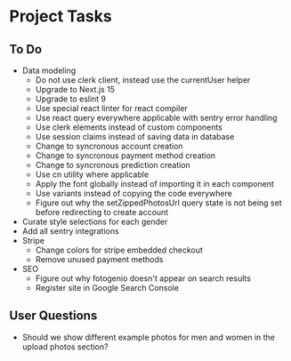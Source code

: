# Project Tasks

## To Do

- Data modeling
  - Do not use clerk client, instead use the currentUser helper
  - Upgrade to Next.js 15
  - Upgrade to eslint 9
  - Use special react linter for react compiler
  - Use react query everywhere applicable with sentry error handling
  - Use clerk elements instead of custom components
  - Use session claims instead of saving data in database
  - Change to syncronous account creation
  - Change to syncronous payment method creation
  - Change to syncronous prediction creation
  - Use cn utility where applicable
  - Apply the font globally instead of importing it in each component
  - Use variants instead of copying the code everywhere
  - Figure out why the setZippedPhotosUrl query state is not being set before redirecting to create account
- Curate style selections for each gender
- Add all sentry integrations
- Stripe
  - Change colors for stripe embedded checkout
  - Remove unused payment methods
- SEO
  - Figure out why fotogenio doesn't appear on search results
  - Register site in Google Search Console

## User Questions

- Should we show different example photos for men and women in the upload photos section?
